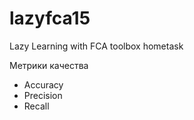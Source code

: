 # lazyfca15
Lazy Learning with FCA toolbox hometask

Метрики качества

* Accuracy
* Precision
* Recall
